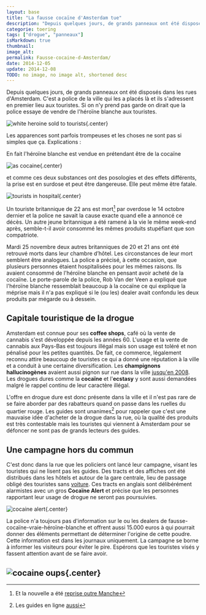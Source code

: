```yaml
---
layout: base
title: "La fausse cocaïne d'Amsterdam tue"
description: "Depuis quelques jours, de grands panneaux ont été disposés dans les rues d'Amsterdam. C'est a police de la ville qui les a placés là et ils s'adressent en "
categorie: toering
tags: ["drogue", "panneaux"]
isMarkdown: true
thumbnail: 
image_alt: 
permalink: Fausse-cocaine-d-Amsterdam/
date: 2014-12-05
update: 2014-12-08
TODO: no image, no image alt, shortened desc
---
```


Depuis quelques jours, de grands panneaux ont été disposés dans les rues d'Amsterdam. C'est a police de la ville qui les a placés là et ils s'adressent en premier lieu aux touristes. Si on n'y prend pas garde on dirait que la police essaye de vendre de l'héroïne blanche aux touristes.

![white heroine sold to tourists](white-heroine.jpg){.center}

Les apparences sont parfois trompeuses et les choses ne sont pas si simples que ça. Explications :

En fait l'héroïne blanche est vendue en prétendant être de la cocaïne

![as cocaine](as-cocaine.jpg){.center}

et comme ces deux substances ont des posologies et des effets différents, la prise est en surdose et peut être dangereuse. Elle peut même être fatale.

![tourists in hospital](tourists-in-hospital.jpg){.center}

Un touriste britannique de 22 ans est mort[^1] par overdose le 14 octobre dernier et la police ne savait la cause exacte quand elle a annoncé ce décès. Un autre jeune britannique a été ramené à la vie le même week-end après, semble-t-il avoir consommé les mêmes produits stupéfiant que son compatriote.

Mardi 25 novembre deux autres britanniques de 20 et 21 ans ont été retrouvé morts dans leur chambre d’hôtel. Les circonstances de leur mort semblent être analogues. La police a précisé, à cette occasion, que plusieurs personnes étaient hospitalisées pour les mêmes raisons. Ils avaient consommé de l'héroïne blanche en pensant avoir acheté de la cocaïne. Le porte-parole de la police, Rob Van der Veen a expliqué que l'héroïne blanche ressemblait beaucoup à la cocaïne ce qui explique la méprise mais il n'a pas expliqué si le (ou les) dealer avait confondu les deux produits par mégarde ou à dessein.

## Capitale touristique de la drogue

Amsterdam est connue pour ses **coffee shops**, café où la vente de cannabis s'est développée depuis les années 60. L'usage et la vente de cannabis aux Pays-Bas est toujours illégal mais son usage est toléré et non pénalisé pour les petites quantités. De fait, ce commerce, légalement reconnu attire beaucoup de touristes ce qui a donné une réputation à la ville et a conduit à une certaine diversification. Les **champignons hallucinogènes** avaient aussi pignon sur rue dans la ville [jusqu'en 2008](/la-fin-des-champignons). Les drogues dures comme la **cocaïne** et l'**ecstasy** y sont aussi demandées malgré le rappel continu de leur caractère illégal.

L'offre en drogue dure est donc présente dans la ville et il n'est pas rare de se faire aborder par des rabatteurs quand on passe dans les ruelles du quartier rouge. Les guides sont unanimes[^2] pour rappeler que c'est une mauvaise idée d'acheter de la drogue dans la rue, où la qualité des produits est très contestable mais les touristes qui viennent à Amsterdam pour se défoncer ne sont pas de grands lecteurs des guides.

## Une campagne hors du commun

C'est donc dans la rue que les policiers ont lancé leur campagne, visant les touristes qui ne lisent pas les guides. Des tracts et des affiches ont été distribués dans les hôtels et autour de la gare centrale, lieu de passage obligé des touristes sans [voiture](/?q=voiture). Ces tracts en anglais sont délibérément alarmistes avec un gros **Cocaïne Alert** et précise que les personnes rapportant leur usage de drogue ne seront pas poursuivies.

![cocaine alert](cocaine-alert.jpg){.center}

La police n'a toujours pas d'information sur le ou les dealers de fausse-cocaïne-vraie-héroïne-blanche et offrent aussi 15.000 euros à qui pourrait donner des éléments permettant de déterminer l'origine de cette poudre. Cette information est dans les journaux uniquement. La campagne se borne à informer les visiteurs pour éviter le pire. Espérons que les touristes visés y fassent attention avant de se faire avoir.

![cocaine oups ](cocaine-oups.jpg){.center}
---
[^1]: Et la nouvelle a été [reprise outre Manche](http://www.dailymail.co.uk/news/article-2810682/British-tourist-22-dies-taking-cocaine-heroin-trip-Amsterdam.html)
[^2]: Les guides en ligne [aussi](http://www.amsterdam.info/drugs/)
<!-- post notes:
http://www.parool.nl/parool/nl/4024/AMSTERDAM-CENTRUM/article/detail/3781710/2014/11/03/Tien-toeristen-onwel-door-verkeerde-drugs-van-straatdealers.dhtml 
http://www.parool.nl/parool/nl/4/AMSTERDAM/article/detail/3776176/2014/10/26/Mogelijk-nieuwe-drugsdode-in-Amsterdam.dhtml 
http://www.youcaring.com/memorial-fundraiser/flying-two-young-brits-back-from-amsterdam-/269823#.VHg7e7rlIIN.facebook 
http://www.parismatch.com/Actu/International/L-heroine-blanche-tue-encore-a-Amsterdam-deux-britanniques-658406
--->
